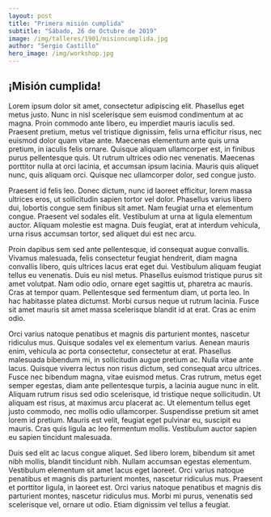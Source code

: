 ```yaml
---
layout: post
title: "Primera misión cumplida"
subtitle: "Sábado, 26 de Octubre de 2019"
image: /img/talleres/1901/misioncumplida.jpg
author: "Sergio Castillo"
hero_image: /img/workshop.jpg
---
```


## ¡Misión cumplida!

Lorem ipsum dolor sit amet, consectetur adipiscing elit. Phasellus eget metus justo. Nunc in nisl scelerisque sem euismod condimentum at ac magna. Proin commodo ante libero, eu imperdiet mauris iaculis sed. Praesent pretium, metus vel tristique dignissim, felis urna efficitur risus, nec euismod dolor quam vitae ante. Maecenas elementum ante quis urna pretium, in iaculis felis ornare. Quisque aliquam ullamcorper est, in finibus purus pellentesque quis. Ut rutrum ultrices odio nec venenatis. Maecenas porttitor nulla at orci lacinia, et accumsan ipsum lacinia. Mauris quis aliquet nunc, quis aliquam orci. Quisque nec ullamcorper dolor, sed congue justo.

Praesent id felis leo. Donec dictum, nunc id laoreet efficitur, lorem massa ultrices eros, ut sollicitudin sapien tortor vel dolor. Phasellus varius libero dui, lobortis congue sem finibus sit amet. Nam feugiat urna et elementum congue. Praesent vel sodales elit. Vestibulum at urna at ligula elementum auctor. Aliquam molestie est magna. Duis feugiat, erat at interdum vehicula, urna risus accumsan tortor, sed aliquet dui est nec arcu.

Proin dapibus sem sed ante pellentesque, id consequat augue convallis. Vivamus malesuada, felis consectetur feugiat hendrerit, diam magna convallis libero, quis ultrices lacus erat eget dui. Vestibulum aliquam feugiat tellus eu venenatis. Duis eu nisl metus. Phasellus euismod tristique purus sit amet volutpat. Nam odio odio, ornare eget sagittis ut, pharetra ac mauris. Cras at tempor quam. Pellentesque sed fermentum diam, ut porta leo. In hac habitasse platea dictumst. Morbi cursus neque ut rutrum lacinia. Fusce sit amet mauris sit amet massa scelerisque blandit id at erat. Cras ac enim odio.

Orci varius natoque penatibus et magnis dis parturient montes, nascetur ridiculus mus. Quisque sodales vel ex elementum varius. Aenean mauris enim, vehicula ac porta consectetur, consectetur at erat. Phasellus malesuada bibendum mi, in sollicitudin augue pretium ac. Nulla vitae ante lacus. Quisque viverra lectus non risus dictum, sed consequat arcu ultrices. Fusce nec bibendum magna, vitae euismod metus. Cras rutrum, metus eget semper egestas, diam ante pellentesque turpis, a lacinia augue nunc in elit. Aliquam rutrum risus sed odio scelerisque, id tristique neque sollicitudin. Ut aliquam est risus, at maximus arcu placerat ac. Ut elementum tellus eget justo commodo, nec mollis odio ullamcorper. Suspendisse pretium sit amet lorem id pretium. Mauris est velit, feugiat eget pulvinar eu, suscipit eu mauris. Cras quis ligula ac leo fermentum mollis. Vestibulum auctor sapien eu sapien tincidunt malesuada.

Duis sed elit ac lacus congue aliquet. Sed libero lorem, bibendum sit amet nibh mollis, blandit tincidunt nibh. Nullam accumsan egestas elementum. Vestibulum elementum sit amet lacus eget laoreet. Orci varius natoque penatibus et magnis dis parturient montes, nascetur ridiculus mus. Praesent et porttitor ligula, in laoreet est. Orci varius natoque penatibus et magnis dis parturient montes, nascetur ridiculus mus. Morbi mi purus, venenatis sed scelerisque vel, ornare ut odio. Etiam dignissim vel tellus a feugiat.